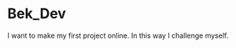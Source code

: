 <!-- @format -->

# Bek_Dev

I want to make my first project online. In this way I challenge myself.
